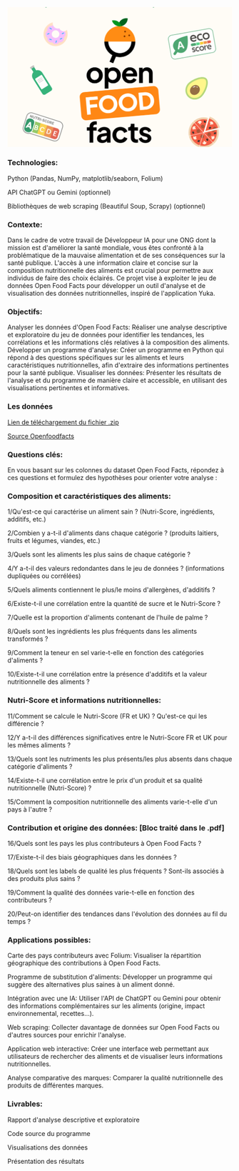 ![OFF](OFF.png)

### Technologies:
Python (Pandas, NumPy, matplotlib/seaborn, Folium)

API ChatGPT ou Gemini (optionnel)

Bibliothèques de web scraping (Beautiful Soup, Scrapy) (optionnel)

### Contexte:
Dans le cadre de votre travail de Développeur IA pour une ONG dont la mission est d'améliorer la santé mondiale, vous êtes confronté à la problématique de la mauvaise alimentation et de ses conséquences sur la santé publique. L'accès à une information claire et concise sur la composition nutritionnelle des aliments est crucial pour permettre aux individus de faire des choix éclairés. Ce projet vise à exploiter le jeu de données Open Food Facts pour développer un outil d'analyse et de visualisation des données nutritionnelles, inspiré de l'application Yuka.

### Objectifs:
Analyser les données d'Open Food Facts: Réaliser une analyse descriptive et exploratoire du jeu de données pour identifier les tendances, les corrélations et les informations clés relatives à la composition des aliments.
Développer un programme d'analyse: Créer un programme en Python qui répond à des questions spécifiques sur les aliments et leurs caractéristiques nutritionnelles, afin d'extraire des informations pertinentes pour la santé publique.
Visualiser les données: Présenter les résultats de l'analyse et du programme de manière claire et accessible, en utilisant des visualisations pertinentes et informatives.

### Les données
[Lien de téléchargement du fichier .zip](https://github.com/Arno37/Open_Food_Facts/blob/main/fr.openfoodfacts.org.products.csv.zip)

[Source Openfoodfacts](https://fr.openfoodfacts.org/)

### Questions clés:
En vous basant sur les colonnes du dataset Open Food Facts, répondez à ces questions et formulez des hypothèses pour orienter votre analyse :

### Composition et caractéristiques des aliments:
1/Qu'est-ce qui caractérise un aliment sain ? (Nutri-Score, ingrédients, additifs, etc.)

2/Combien y a-t-il d'aliments dans chaque catégorie ? (produits laitiers, fruits et légumes, viandes, etc.)

3/Quels sont les aliments les plus sains de chaque catégorie ?

4/Y a-t-il des valeurs redondantes dans le jeu de données ? (informations dupliquées ou corrélées)

5/Quels aliments contiennent le plus/le moins d'allergènes, d'additifs ?

6/Existe-t-il une corrélation entre la quantité de sucre et le Nutri-Score ?

7/Quelle est la proportion d'aliments contenant de l'huile de palme ?

8/Quels sont les ingrédients les plus fréquents dans les aliments transformés ?

9/Comment la teneur en sel varie-t-elle en fonction des catégories d'aliments ?

10/Existe-t-il une corrélation entre la présence d'additifs et la valeur nutritionnelle des aliments ?

### Nutri-Score et informations nutritionnelles:
11/Comment se calcule le Nutri-Score (FR et UK) ? Qu'est-ce qui les différencie ?

12/Y a-t-il des différences significatives entre le Nutri-Score FR et UK pour les mêmes aliments ?

13/Quels sont les nutriments les plus présents/les plus absents dans chaque catégorie d'aliments ?

14/Existe-t-il une corrélation entre le prix d'un produit et sa qualité nutritionnelle (Nutri-Score) ?

15/Comment la composition nutritionnelle des aliments varie-t-elle d'un pays à l'autre ?

### Contribution et origine des données: [Bloc traité dans le .pdf]

16/Quels sont les pays les plus contributeurs à Open Food Facts ?

17/Existe-t-il des biais géographiques dans les données ?

18/Quels sont les labels de qualité les plus fréquents ? Sont-ils associés à des produits plus sains ?

19/Comment la qualité des données varie-t-elle en fonction des contributeurs ?

20/Peut-on identifier des tendances dans l'évolution des données au fil du temps ?

### Applications possibles:
Carte des pays contributeurs avec Folium: Visualiser la répartition géographique des contributions à Open Food Facts.

Programme de substitution d'aliments: Développer un programme qui suggère des alternatives plus saines à un aliment donné.

Intégration avec une IA: Utiliser l'API de ChatGPT ou Gemini pour obtenir des informations complémentaires sur les aliments (origine, impact environnemental, recettes...).

Web scraping: Collecter davantage de données sur Open Food Facts ou d'autres sources pour enrichir l'analyse.

Application web interactive: Créer une interface web permettant aux utilisateurs de rechercher des aliments et de visualiser leurs informations nutritionnelles.

Analyse comparative des marques: Comparer la qualité nutritionnelle des produits de différentes marques.

### Livrables:
Rapport d'analyse descriptive et exploratoire

Code source du programme

Visualisations des données

Présentation des résultats

